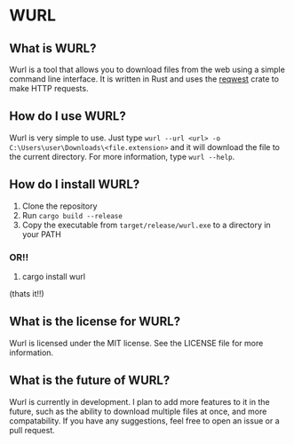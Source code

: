 # WURL

## What is WURL?
Wurl is a tool that allows you to download files from the web using a simple command line interface. It is written in Rust and uses the [reqwest](https://docs.rs/reqwest/latest/reqwest/) crate to make HTTP requests.

## How do I use WURL?
Wurl is very simple to use. Just type `wurl --url <url> -o C:\Users\user\Downloads\<file.extension>` and it will download the file to the current directory. For more information, type `wurl --help`.

## How do I install WURL?

1. Clone the repository
2. Run `cargo build --release`
3. Copy the executable from `target/release/wurl.exe` to a directory in your PATH

### OR!!

1. cargo install wurl

(thats it!!)

## What is the license for WURL?
Wurl is licensed under the MIT license. See the LICENSE file for more information.

## What is the future of WURL?
Wurl is currently in development. I plan to add more features to it in the future, such as the ability to download multiple files at once, and more compatability. If you have any suggestions, feel free to open an issue or a pull request.